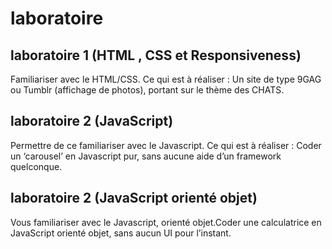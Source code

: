 # laboratoire

## laboratoire 1 (HTML , CSS et Responsiveness)
Familiariser avec le HTML/CSS.
Ce qui est à réaliser : Un site de type 9GAG ou Tumblr (affichage de photos), portant sur le thème des CHATS.

## laboratoire 2 (JavaScript)
Permettre de ce familiariser avec le Javascript.
Ce qui est à réaliser : Coder un ‘carousel’ en Javascript pur, sans aucune aide d’un framework quelconque.

## laboratoire 2 (JavaScript orienté objet)
Vous familiariser avec le Javascript, orienté
objet.Coder une calculatrice en JavaScript orienté objet, sans aucun UI pour l’instant.

